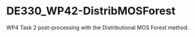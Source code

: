 # DE330_WP42-DistribMOSForest
 WP4 Task 2 post-processing with the Distributional MOS Forest method. 
